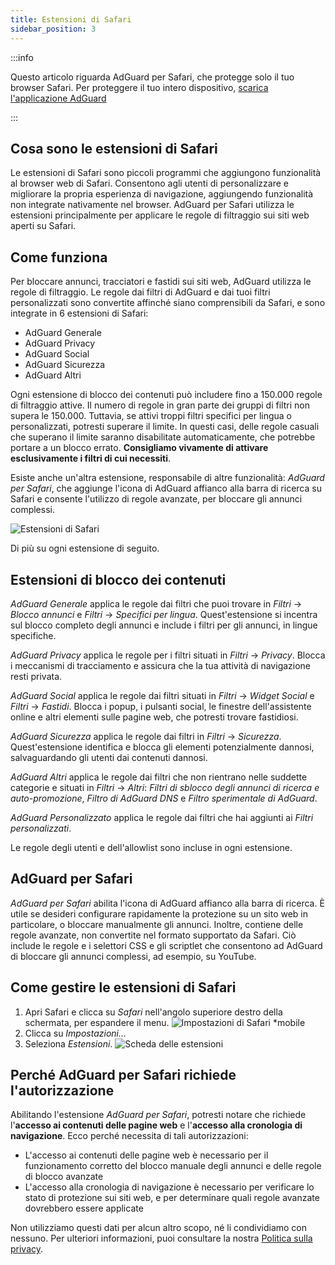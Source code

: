```yaml
---
title: Estensioni di Safari
sidebar_position: 3
---
```


:::info

Questo articolo riguarda AdGuard per Safari, che protegge solo il tuo browser Safari. Per proteggere il tuo intero dispositivo, [scarica l'applicazione AdGuard](https://agrd.io/download-kb-adblock)

:::

## Cosa sono le estensioni di Safari

Le estensioni di Safari sono piccoli programmi che aggiungono funzionalità al browser web di Safari. Consentono agli utenti di personalizzare e migliorare la propria esperienza di navigazione, aggiungendo funzionalità non integrate nativamente nel browser. AdGuard per Safari utilizza le estensioni principalmente per applicare le regole di filtraggio sui siti web aperti su Safari.

## Come funziona

Per bloccare annunci, tracciatori e fastidi sui siti web, AdGuard utilizza le regole di filtraggio. Le regole dai filtri di AdGuard e dai tuoi filtri personalizzati sono convertite affinché siano comprensibili da Safari, e sono integrate in 6 estensioni di Safari:

- AdGuard Generale
- AdGuard Privacy
- AdGuard Social
- AdGuard Sicurezza
- AdGuard Altri

Ogni estensione di blocco dei contenuti può includere fino a 150.000 regole di filtraggio attive. Il numero di regole in gran parte dei gruppi di filtri non supera le 150.000. Tuttavia, se attivi troppi filtri specifici per lingua o personalizzati, potresti superare il limite. In questi casi, delle regole casuali che superano il limite saranno disabilitate automaticamente, che potrebbe portare a un blocco errato. **Consigliamo vivamente di attivare esclusivamente i filtri di cui necessiti**.

Esiste anche un'altra estensione, responsabile di altre funzionalità: *AdGuard per Safari*, che aggiunge l'icona di AdGuard affianco alla barra di ricerca su Safari e consente l'utilizzo di regole avanzate, per bloccare gli annunci complessi.

![Estensioni di Safari](https://cdn.adtidy.org/content/kb/ad_blocker/safari/adguard-for-safari-icon1.png)

Di più su ogni estensione di seguito.

## Estensioni di blocco dei contenuti

*AdGuard Generale* applica le regole dai filtri che puoi trovare in *Filtri* → *Blocco annunci* e *Filtri* → *Specifici per lingua*. Quest'estensione si incentra sul blocco completo degli annunci e include i filtri per gli annunci, in lingue specifiche.

*AdGuard Privacy* applica le regole per i filtri situati in *Filtri* → *Privacy*. Blocca i meccanismi di tracciamento e assicura che la tua attività di navigazione resti privata.

*AdGuard Social* applica le regole dai filtri situati in *Filtri* → *Widget Social* e *Filtri* → *Fastidi*. Blocca i popup, i pulsanti social, le finestre dell'assistente online e altri elementi sulle pagine web, che potresti trovare fastidiosi.

*AdGuard Sicurezza* applica le regole dai filtri in *Filtri* → *Sicurezza*. Quest'estensione identifica e blocca gli elementi potenzialmente dannosi, salvaguardando gli utenti dai contenuti dannosi.

*AdGuard Altri* applica le regole dai filtri che non rientrano nelle suddette categorie e situati in *Filtri* → *Altri*: *Filtri di sblocco degli annunci di ricerca e auto-promozione*, *Filtro di AdGuard DNS* e *Filtro sperimentale di AdGuard*.

*AdGuard Personalizzato* applica le regole dai filtri che hai aggiunti ai *Filtri personalizzati*.

Le regole degli utenti e dell'allowlist sono incluse in ogni estensione.

## AdGuard per Safari

*AdGuard per Safari* abilita l'icona di AdGuard affianco alla barra di ricerca. È utile se desideri configurare rapidamente la protezione su un sito web in particolare, o bloccare manualmente gli annunci. Inoltre, contiene delle regole avanzate, non convertite nel formato supportato da Safari. Ciò include le regole e i selettori CSS e gli scriptlet che consentono ad AdGuard di bloccare gli annunci complessi, ad esempio, su YouTube.

## Come gestire le estensioni di Safari

1. Apri Safari e clicca su *Safari* nell'angolo superiore destro della schermata, per espandere il menu. ![Impostazioni di Safari *mobile](https://cdn.adtidy.org/content/kb/ad_blocker/safari/adguard-for-safari-settings1.png)
1. Clicca su *Impostazioni...*
1. Seleziona *Estensioni*. ![Scheda delle estensioni](https://cdn.adtidy.org/content/kb/ad_blocker/safari/adguard-for-safari-extensions1.png)

## Perché AdGuard per Safari richiede l'autorizzazione

Abilitando l'estensione *AdGuard per Safari*, potresti notare che richiede l'**accesso ai contenuti delle pagine web** e l'**accesso alla cronologia di navigazione**. Ecco perché necessita di tali autorizzazioni:

- L'accesso ai contenuti delle pagine web è necessario per il funzionamento corretto del blocco manuale degli annunci e delle regole di blocco avanzate
- L'accesso alla cronologia di navigazione è necessario per verificare lo stato di protezione sui siti web, e per determinare quali regole avanzate dovrebbero essere applicate

Non utilizziamo questi dati per alcun altro scopo, né li condividiamo con nessuno. Per ulteriori informazioni, puoi consultare la nostra [Politica sulla privacy](https://adguard.com/privacy.html).

